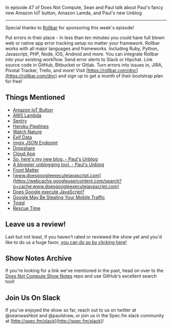 In episode 47 of Does Not Compute, Sean and Paul talk about Paul's fancy new Amazon IoT button, Amazon Lamda, and Paul's new Unblog

---

Special thanks to [Rollbar](https://rollbar.com/dnc) for sponsoring this week's episode!

Put errors in their place - In less than ten minutes you could have full blown web or native app error tracking setup no matter your framework. Rollbar works with all major languages and frameworks. Including Ruby, Python, Javascript, PHP, Node, iOS, Android and more. You can integrate Rollbar into your existing workflow. Send error alerts to Slack or Hipchat. Link source code in GitHub, Bitbucket or Gitlab. Turn errors into issues in, JIRA, Pivotal Tracker, Trello, and more! Visit [https://rollbar.com/dnc](https://rollbar.com/dnc) and sign up to get a month of their bootstrap plan for free!

## Things Mentioned

* [Amazon IoT Button](https://aws.amazon.com/iotbutton/)
* [AWS Lambda](https://aws.amazon.com/lambda/)
* [Sentry](https://sentry.io/welcome/)
* [Heroku Pipelines](https://devcenter.heroku.com/articles/pipelines)
* [Watch Nature](https://watchnature.co/)
* [Exif Data](https://en.wikipedia.org/wiki/Exif)
* [imgix JSON Endpoint](https://docs.imgix.com/apis/url/format/fm)
* [Dropshare](https://getdropsha.re/)
* [Cloud App](https://www.getcloudapp.com/)
* [So, here's my new blog. - Paul's Unblog](https://paul.st/FPChw0kkZKQU.html)
* [A bloggier unblogging tool. - Paul's Unblog](https://paul.st/eG0UWvQB67oK.html)
* [Front Matter](https://jekyllrb.com/docs/frontmatter/)
* [www.doesgoogleexecutejavascript.com](https://webcache.googleusercontent.com/search?q=cache:www.doesgoogleexecutejavascript.com)
* [Does Google execute JavaScript?](https://www.stephanboyer.com/post/122/does-google-execute-javascript)
* [Google May Be Stealing Your Mobile Traffic](https://www.alexkras.com/google-may-be-stealing-your-mobile-traffic/)
* [Toggl](https://toggl.com/)
* [Rescue Time](http://rescuetime.com/)

## Leave us a review!

Last but not least, if you haven't rated or reviewed the show yet and you'd like to do us a huge favor, [you can do so by clicking here!](https://itunes.apple.com/us/podcast/does-not-compute/id1048731980?mt=2)

## Show Notes Archive

If you're looking for a link we've mentioned in the past, head on over to the [Does Not Compute Show Notes](https://github.com/seanwash/dnccast-show-notes) repo and use GitHub's excellent search tool!

## Join Us On Slack

If you've enjoyed the show so far, reach out to us on twitter at @seanwashbot and @paulstraw, or join us in the Spec.fm slack community at [http://spec.fm/slack](http://spec.fm/slack)!
